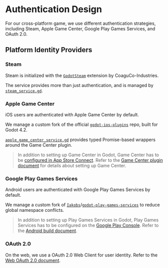 # Authentication Design

For our cross-platform game, we use different authentication strategies, including Steam, Apple Game Center, Google Play Games Services, and OAuth 2.0.

## Platform Identity Providers

### Steam

Steam is initialized with the [`GodotSteam`](https://github.com/CoaguCo-Industries/GodotSteam) extension by CoaguCo-Industries.

The service provides more than just authentication, and is managed by [`steam_service.gd`](../services/steam_service.gd).

### Apple Game Center

iOS users are authenticated with Apple Game Center by default.

We manage a custom fork of the official [`godot-ios-plugins`](https://github.com/bryanmylee/godot-ios-plugins) repo, built for Godot 4.2.

[`apple_game_center_service.gd`](../services/apple_game_center_service.gd) provides typed Promise-based wrappers around the Game Center plugin.

> In addition to setting up Game Center in Godot, Game Center has to be [configured in App Store Connect](https://developer.apple.com/documentation/gamekit/enabling_and_configuring_game_center/). Refer to the [Game Center plugin document](../ios/plugins/gamecenter/README.md) for details about setting up Game Center.

### Google Play Games Services

Android users are authenticated with Google Play Games Services by default.

We manage a custom fork of [`Iakobs`](https://github.com/Iakobs/godot-play-game-services)/[`godot-play-games-services`](https://github.com/bryanmylee/godot-play-games-services) to reduce global namespace conflicts.

> In addition to setting up Play Games Services in Godot, Play Games Services has to be configured on the [Google Play Console](https://play.google.com/console/u/0/developers). Refer to the [Android build document](../android/README.md).

### OAuth 2.0

On the web, we use a OAuth 2.0 Web Client for user identity. Refer to the [Web OAuth 2.0 document](../services/web_oauth2/README.md).
